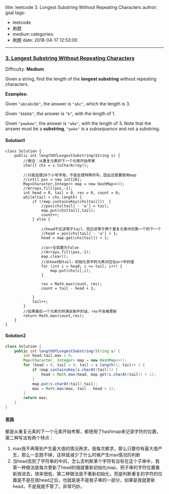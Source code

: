 title: leetcode 3. Longest Substring Without Repeating Characters
author: gsal
tags:
  - leetcode
  - 刷题
  - medium
categories:
  - 刷题
date: 2018-04-17 12:53:00
---
### [3\. Longest Substring Without Repeating Characters](https://leetcode.com/problems/longest-substring-without-repeating-characters/description/)

Difficulty: **Medium**



Given a string, find the length of the **longest substring** without repeating characters.

**Examples:**

Given `"abcabcbb"`, the answer is `"abc"`, which the length is 3.

Given `"bbbbb"`, the answer is `"b"`, with the length of 1.

Given `"pwwkew"`, the answer is `"wke"`, with the length of 3\. Note that the answer must be a **substring**, `"pwke"` is a _subsequence_ and not a substring.

<!--more-->


#### Solution1
```
class Solution {
    public int lengthOfLongestSubstring(String s) {
        //做法：从重复元素的下一个元素开始考察
        char[] chs = s.toCharArray();
        
        //只能处理26个小写字母，不能处理特殊符号，因此还是要使用map
        //int[] pos = new int[26];
        Map<Character,Integer> map = new HashMap<>();
        //Arrays.fill(pos,-1);
        int head = 0, tail = 0, res = 0, count = 0;
        while(tail < chs.length) {
            if (!map.containsKey(chs[tail]))  {
                //pos[chs[tail] - 'a'] = tail;
                map.put(chs[tail],tail);
                count++;
            } else {
                
                //head不应该等于tail，而应该等于两个重复元素中的第一个的下一个
                //head = pos[chs[tail] - 'a'] + 1;
                head = map.get(chs[tail]) + 1;
                
                //arr全部置为false
                //Arrays.fill(pos,-1);
                map.clear();
                //从head到tail，初始化其中的元素对应在arr中的值
                for (int i = head; i <= tail; i++) {
                    map.put(chs[i],i);
                }
                
                res = Math.max(count, res);
                count = tail - head + 1;
                
            }
            tail++;
        }
        //如果最后一个元素仍然满足条件的话，res不会被更新
        return Math.max(count,res);
    }
}
```

#### Solution2
``` java
class Solution {
    public int lengthOfLongestSubstring(String s) {
        int head,tail,max = 0;
        Map<Character, Integer> map = new HashMap<>();
        for (head = 0, tail = 0; tail < s.length(); tail++ ) {
            if (map.containsKey(s.charAt(tail))) {
                head = Math.max(head, map.get(s.charAt(tail)) + 1);
            }
            map.put(s.charAt(tail),tail);
            max = Math.max(max, tail - head + 1);
        }
        return max;
    }
}
```

#### 思路
都是从重复元素的下一个元素开始考察，都使用了hashmap来记录字符的位置，第二种写法有两个特点：
1. max我不再等到产生最大值的情况再求，我每次都求，那么只要你有最大值产生，那么一定跑不掉，这样就减少了什么时候产生max情况的判断
1. 当head去到了字符串的中间，怎么去判断某个字符有没有在这个子串中，我第一种做法是每次更新了head的值就重新初始化map，把子串的字符位置重新放进去，效率很低，第二种做法是不重新初始化，而是判断重复的字符的位置是不是在我head之后，也就是是不是我子串的一部分，如果是我就更新head，不是我就不管了。非常巧妙。